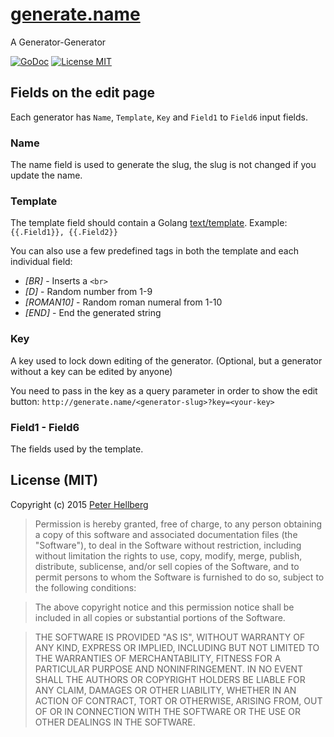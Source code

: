# [generate.name](http://generate.name)

A Generator-Generator

[![GoDoc](https://img.shields.io/badge/godoc-reference-blue.svg?style=flat)](https://godoc.org/github.com/peterhellberg/generate.name/server)
[![License MIT](https://img.shields.io/badge/license-MIT-lightgrey.svg?style=flat)](https://github.com/peterhellberg/generate.name#license-mit)

## Fields on the edit page

Each generator has `Name`, `Template`, `Key` and `Field1` to `Field6` input fields.

### Name

The name field is used to generate the slug, the slug is not changed if you update the name.

### Template

The template field should contain a Golang [text/template](http://golang.org/pkg/text/template/).
Example: `{{.Field1}}, {{.Field2}}`

You can also use a few predefined tags in both the template and each individual field:

 - *[BR]* - Inserts a `<br>`
 - *[D]* - Random number from 1-9
 - *[ROMAN10]* - Random roman numeral from 1-10
 - *[END]* - End the generated string

### Key

A key used to lock down editing of the generator.
(Optional, but a generator without a key can be edited by anyone)

You need to pass in the key as a query parameter in order to show the edit button:
`http://generate.name/<generator-slug>?key=<your-key>`

### Field1 - Field6

The fields used by the template.

## License (MIT)

Copyright (c) 2015 [Peter Hellberg](http://c7.se/)

> Permission is hereby granted, free of charge, to any person obtaining
> a copy of this software and associated documentation files (the
> "Software"), to deal in the Software without restriction, including
> without limitation the rights to use, copy, modify, merge, publish,
> distribute, sublicense, and/or sell copies of the Software, and to
> permit persons to whom the Software is furnished to do so, subject to
> the following conditions:

> The above copyright notice and this permission notice shall be
> included in all copies or substantial portions of the Software.

> THE SOFTWARE IS PROVIDED "AS IS", WITHOUT WARRANTY OF ANY KIND,
> EXPRESS OR IMPLIED, INCLUDING BUT NOT LIMITED TO THE WARRANTIES OF
> MERCHANTABILITY, FITNESS FOR A PARTICULAR PURPOSE AND
> NONINFRINGEMENT. IN NO EVENT SHALL THE AUTHORS OR COPYRIGHT HOLDERS BE
> LIABLE FOR ANY CLAIM, DAMAGES OR OTHER LIABILITY, WHETHER IN AN ACTION
> OF CONTRACT, TORT OR OTHERWISE, ARISING FROM, OUT OF OR IN CONNECTION
> WITH THE SOFTWARE OR THE USE OR OTHER DEALINGS IN THE SOFTWARE.
